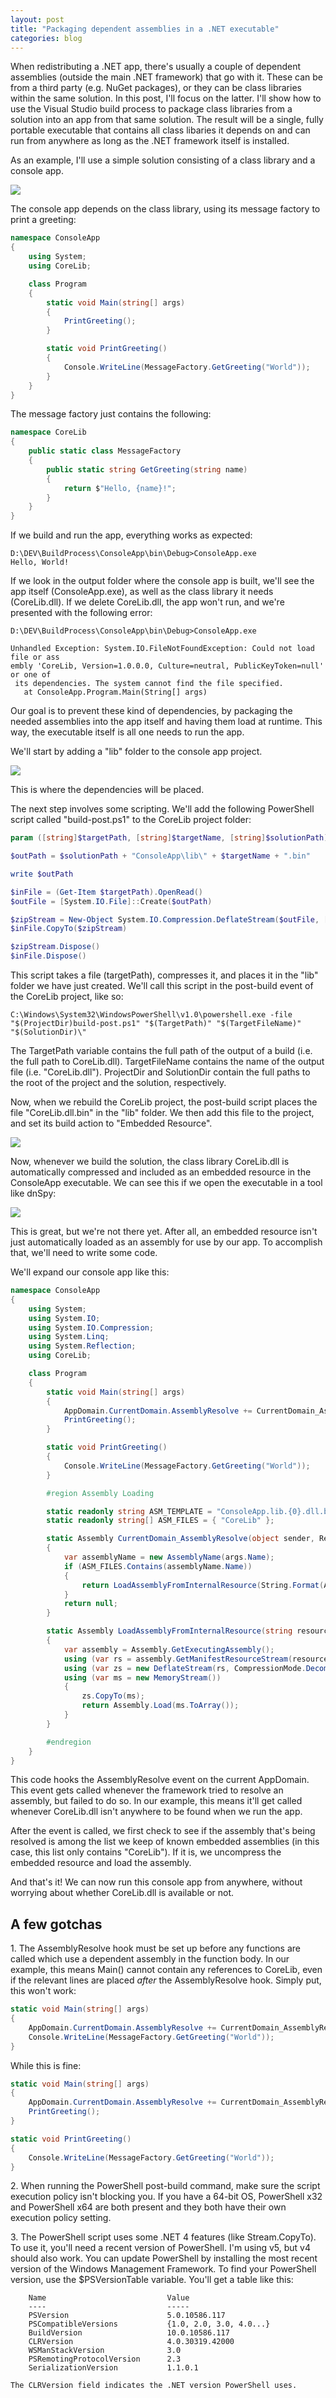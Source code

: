 ```yaml
---
layout: post
title: "Packaging dependent assemblies in a .NET executable"
categories: blog
---
```


When redistributing a .NET app, there's usually a couple of dependent assemblies (outside the main .NET framework) that go with it. These can be from a third party (e.g. NuGet packages), or they can be class libraries within the same solution. In this post, I'll focus on the latter. I'll show how to use the Visual Studio build process to package class libraries from a solution into an app from that same solution. The result will be a single, fully portable executable that contains all class libaries it depends on and can run from anywhere as long as the .NET framework itself is installed.

As an example, I'll use a simple solution consisting of a class library and a console app.

![](/assets/img/blog/2016/09/start-solution.png)

The console app depends on the class library, using its message factory to print a greeting:

```csharp
namespace ConsoleApp
{
    using System;
    using CoreLib;

    class Program
    {
        static void Main(string[] args)
        {
            PrintGreeting();
        }

        static void PrintGreeting()
        {
            Console.WriteLine(MessageFactory.GetGreeting("World"));
        }
    }
}
```

The message factory just contains the following:

```csharp
namespace CoreLib
{
    public static class MessageFactory
    {
        public static string GetGreeting(string name)
        {
            return $"Hello, {name}!";
        }
    }
}
```

If we build and run the app, everything works as expected:

    D:\DEV\BuildProcess\ConsoleApp\bin\Debug>ConsoleApp.exe
    Hello, World!

If we look in the output folder where the console app is built, we'll see the app itself (ConsoleApp.exe), as well as the class library it needs (CoreLib.dll). If we delete CoreLib.dll, the app won't run, and we're presented with the following error:

    D:\DEV\BuildProcess\ConsoleApp\bin\Debug>ConsoleApp.exe

    Unhandled Exception: System.IO.FileNotFoundException: Could not load file or ass
    embly 'CoreLib, Version=1.0.0.0, Culture=neutral, PublicKeyToken=null' or one of
     its dependencies. The system cannot find the file specified.
       at ConsoleApp.Program.Main(String[] args)

Our goal is to prevent these kind of dependencies, by packaging the needed assemblies into the app itself and having them load at runtime. This way, the executable itself is all one needs to run the app.

We'll start by adding a "lib" folder to the console app project.

![](/assets/img/blog/2016/09/lib-folder.png)

This is where the dependencies will be placed.

The next step involves some scripting. We'll add the following PowerShell script called "build-post.ps1" to the CoreLib project folder:

```powershell
param ([string]$targetPath, [string]$targetName, [string]$solutionPath)

$outPath = $solutionPath + "ConsoleApp\lib\" + $targetName + ".bin"

write $outPath

$inFile = (Get-Item $targetPath).OpenRead()
$outFile = [System.IO.File]::Create($outPath)

$zipStream = New-Object System.IO.Compression.DeflateStream($outFile, [System.IO.Compression.CompressionMode]::Compress)
$inFile.CopyTo($zipStream)

$zipStream.Dispose()
$inFile.Dispose()
```

This script takes a file (targetPath), compresses it, and places it in the "lib" folder we have just created. We'll call this script in the post-build event of the CoreLib project, like so:

    C:\Windows\System32\WindowsPowerShell\v1.0\powershell.exe -file "$(ProjectDir)build-post.ps1" "$(TargetPath)" "$(TargetFileName)" "$(SolutionDir)\"

The TargetPath variable contains the full path of the output of a build (i.e. the full path to CoreLib.dll). TargetFileName contains the name of the output file (i.e. "CoreLib.dll"). ProjectDir and SolutionDir contain the full paths to the root of the project and the solution, respectively.

Now, when we rebuild the CoreLib project, the post-build script places the file "CoreLib.dll.bin" in the "lib" folder. We then add this file to the project, and set its build action to "Embedded Resource".

![](/assets/img/blog/2016/09/corelib-dll.png)

Now, whenever we build the solution, the class library CoreLib.dll is automatically compressed and included as an embedded resource in the ConsoleApp executable. We can see this if we open the executable in a tool like dnSpy:

![](/assets/img/blog/2016/09/corelib-dnspy.png)

This is great, but we're not there yet. After all, an embedded resource isn't just automatically loaded as an assembly for use by our app. To accomplish that, we'll need to write some code.

We'll expand our console app like this:

```csharp
namespace ConsoleApp
{
    using System;
    using System.IO;
    using System.IO.Compression;
    using System.Linq;
    using System.Reflection;
    using CoreLib;

    class Program
    {
        static void Main(string[] args)
        {
            AppDomain.CurrentDomain.AssemblyResolve += CurrentDomain_AssemblyResolve;
            PrintGreeting();
        }

        static void PrintGreeting()
        {
            Console.WriteLine(MessageFactory.GetGreeting("World"));
        }

        #region Assembly Loading

        static readonly string ASM_TEMPLATE = "ConsoleApp.lib.{0}.dll.bin";
        static readonly string[] ASM_FILES = { "CoreLib" };

        static Assembly CurrentDomain_AssemblyResolve(object sender, ResolveEventArgs args)
        {
            var assemblyName = new AssemblyName(args.Name);
            if (ASM_FILES.Contains(assemblyName.Name))
            {
                return LoadAssemblyFromInternalResource(String.Format(ASM_TEMPLATE, assemblyName.Name));
            }
            return null;
        }

        static Assembly LoadAssemblyFromInternalResource(string resourceName)
        {
            var assembly = Assembly.GetExecutingAssembly();
            using (var rs = assembly.GetManifestResourceStream(resourceName))
            using (var zs = new DeflateStream(rs, CompressionMode.Decompress))
            using (var ms = new MemoryStream())
            {
                zs.CopyTo(ms);
                return Assembly.Load(ms.ToArray());
            }
        }

        #endregion
    }
}
```

This code hooks the AssemblyResolve event on the current AppDomain. This event gets called whenever the framework tried to resolve an assembly, but failed to do so. In our example, this means it'll get called whenever CoreLib.dll isn't anywhere to be found when we run the app.

After the event is called, we first check to see if the assembly that's being resolved is among the list we keep of known embedded assemblies (in this case, this list only contains "CoreLib"). If it is, we uncompress the embedded resource and load the assembly.

And that's it! We can now run this console app from anywhere, without worrying about whether CoreLib.dll is available or not.

## A few gotchas

1\. The AssemblyResolve hook must be set up before any functions are called which use a dependent assembly in the function body. In our example, this means Main() cannot contain any references to CoreLib, even if the relevant lines are placed _after_ the AssemblyResolve hook. Simply put, this won't work:

```csharp
static void Main(string[] args)
{
    AppDomain.CurrentDomain.AssemblyResolve += CurrentDomain_AssemblyResolve;
    Console.WriteLine(MessageFactory.GetGreeting("World"));
}
```

While this is fine:

```csharp
static void Main(string[] args)
{
    AppDomain.CurrentDomain.AssemblyResolve += CurrentDomain_AssemblyResolve;
    PrintGreeting();
}

static void PrintGreeting()
{
    Console.WriteLine(MessageFactory.GetGreeting("World"));
}
```

2\. When running the PowerShell post-build command, make sure the script execution policy isn't blocking you. If you have a 64-bit OS, PowerShell x32 and PowerShell x64 are both present and they both have their own execution policy setting.

3\. The PowerShell script uses some .NET 4 features (like Stream.CopyTo). To use it, you'll need a recent version of PowerShell. I'm using v5, but v4 should also work. You can update PowerShell by installing the most recent version of the Windows Management Framework. To find your PowerShell version, use the $PSVersionTable variable. You'll get a table like this:

        Name                           Value
        ----                           -----
        PSVersion                      5.0.10586.117
        PSCompatibleVersions           {1.0, 2.0, 3.0, 4.0...}
        BuildVersion                   10.0.10586.117
        CLRVersion                     4.0.30319.42000
        WSManStackVersion              3.0
        PSRemotingProtocolVersion      2.3
        SerializationVersion           1.1.0.1

    The CLRVersion field indicates the .NET version PowerShell uses.
